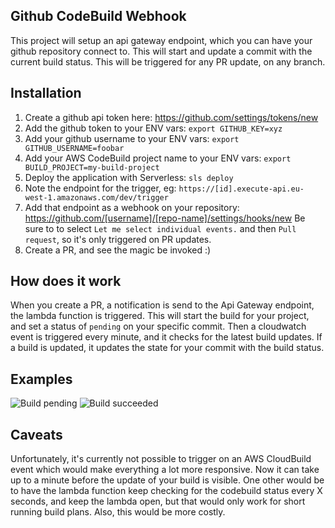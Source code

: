 Github CodeBuild Webhook
------------------------

This project will setup an api gateway endpoint, which you can have your github repository connect to. This will start and update a commit with the current build status.
This will be triggered for any PR update, on any branch.

Installation
------------
1. Create a github api token here: https://github.com/settings/tokens/new
2. Add the github token to your ENV vars: `export GITHUB_KEY=xyz`
3. Add your github username to your ENV vars: `export GITHUB_USERNAME=foobar`
4. Add your AWS CodeBuild project name to your ENV vars: `export BUILD_PROJECT=my-build-project`
5. Deploy the application with Serverless: `sls deploy`
6. Note the endpoint for the trigger, eg: `https://[id].execute-api.eu-west-1.amazonaws.com/dev/trigger`
7. Add that endpoint as a webhook on your repository: https://github.com/[username]/[repo-name]/settings/hooks/new
   Be sure to to select `Let me select individual events.` and then `Pull request`, so it's only triggered on PR updates.
8. Create a PR, and see the magic be invoked :)

How does it work
----------------
When you create a PR, a notification is send to the Api Gateway endpoint, the lambda function is triggered. This will start the build for your project, and set a status of `pending` on your specific commit.
Then a cloudwatch event is triggered every minute, and it checks for the latest build updates. If a build is updated, it updates the state for your commit with the build status.

Examples
--------
![Build pending](https://www.dropbox.com/s/ymyogjmy0w8oyyk/Screenshot%202017-04-11%2014.16.17.png?dl=1)
![Build succeeded](https://www.dropbox.com/s/7h2verouqexan5o/Screenshot%202017-04-11%2014.16.53.png?dl=1)


Caveats
-------
Unfortunately, it's currently not possible to trigger on an AWS CloudBuild event which would make everything a lot more responsive. Now it can take up to a minute before the update of your build is visible.
One other would be to have the lambda function keep checking for the codebuild status every X seconds, and keep the lambda open, but that would only work for short running build plans. Also, this would be more costly.
